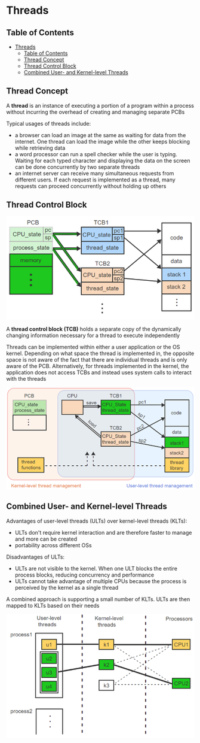 # Threads

## Table of Contents

- [Threads](#threads)
  - [Table of Contents](#table-of-contents)
  - [Thread Concept](#thread-concept)
  - [Thread Control Block](#thread-control-block)
  - [Combined User- and Kernel-level Threads](#combined-user--and-kernel-level-threads)

## Thread Concept

A **thread** is an instance of executing a portion of a program within a process without incurring the overhead of creating and managing separate PCBs

Typical usages of threads include:

- a browser can load an image at the same as waiting for data from the internet. One thread can load the image while the other keeps blocking while retrieving data
- a word processor can run a spell checker while the user is typing. Waiting for each typed character and displaying the data on the screen can be done concurrently by two separate threads
- an internet server can receive many simultaneous requests from different users. If each request is implemented as a thread, many requests can proceed concurrently without holding up others

## Thread Control Block

![tcb](/notes/assets/ptr/tcb.PNG)

A **thread control block (TCB)** holds a separate copy of the dynamically changing information necessary for a thread to execute independently

Threads can be implemented within either a user application or the OS kernel. Depending on what space the thread is implemented in, the opposite space is not aware of the fact that there are individual threads and is only aware of the PCB. Alternatively, for threads implemented in the kernel, the application does not access TCBs and instead uses system calls to interact with the threads

![kernel_and_user_threads](/notes/assets/ptr/kernel_and_user_threads.PNG)

## Combined User- and Kernel-level Threads

Advantages of user-level threads (ULTs) over kernel-level threads (KLTs):

- ULTs don't require kernel interaction and are therefore faster to manage and more can be created
- portability across different OSs

Disadvantages of ULTs:

- ULTs are not visible to the kernel. When one ULT blocks the entire process blocks, reducing concurrency and performance
- ULTs cannot take advantage of multiple CPUs because the process is perceived by the kernel as a single thread

A combined approach is supporting a small number of KLTs. ULTs are then mapped to KLTs based on their needs

![combined_threads](/notes/assets/ptr/combined_threads.PNG)
